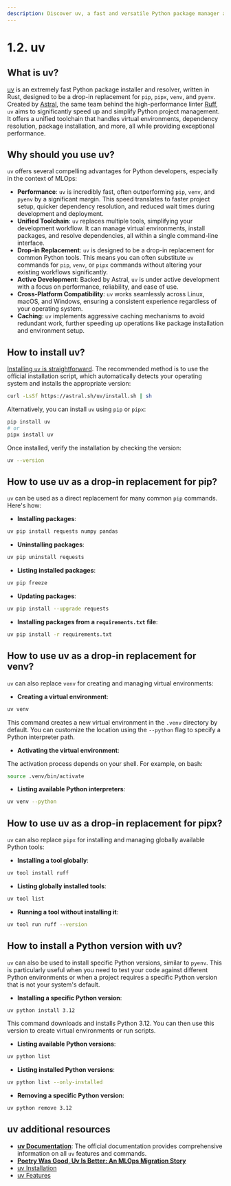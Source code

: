 ```yaml
---
description: Discover uv, a fast and versatile Python package manager and project manager designed to streamline your development workflow. Learn how to install it and use it as a drop-in replacement for pip, venv, pipx, and pyenv.
---
```


# 1.2. uv

## What is uv?

[uv](https://docs.astral.sh/uv/) is an extremely fast Python package installer and resolver, written in Rust, designed to be a drop-in replacement for `pip`, `pipx`, `venv`, and `pyenv`. Created by [Astral](https://astral.sh/), the same team behind the high-performance linter [Ruff](https://docs.astral.sh/ruff/), `uv` aims to significantly speed up and simplify Python project management. It offers a unified toolchain that handles virtual environments, dependency resolution, package installation, and more, all while providing exceptional performance.

## Why should you use uv?

`uv` offers several compelling advantages for Python developers, especially in the context of MLOps:

- **Performance**: `uv` is incredibly fast, often outperforming `pip`, `venv`, and `pyenv` by a significant margin. This speed translates to faster project setup, quicker dependency resolution, and reduced wait times during development and deployment.
- **Unified Toolchain**: `uv` replaces multiple tools, simplifying your development workflow. It can manage virtual environments, install packages, and resolve dependencies, all within a single command-line interface.
- **Drop-in Replacement**: `uv` is designed to be a drop-in replacement for common Python tools. This means you can often substitute `uv` commands for `pip`, `venv`, or `pipx` commands without altering your existing workflows significantly.
- **Active Development**: Backed by Astral, `uv` is under active development with a focus on performance, reliability, and ease of use.
- **Cross-Platform Compatibility**: `uv` works seamlessly across Linux, macOS, and Windows, ensuring a consistent experience regardless of your operating system.
- **Caching**: `uv` implements aggressive caching mechanisms to avoid redundant work, further speeding up operations like package installation and environment setup.

## How to install uv?

[Installing `uv` is straightforward](https://docs.astral.sh/uv/getting-started/installation/). The recommended method is to use the official installation script, which automatically detects your operating system and installs the appropriate version:

```bash
curl -LsSf https://astral.sh/uv/install.sh | sh
```

Alternatively, you can install `uv` using `pip` or `pipx`:

```bash
pip install uv
# or
pipx install uv
```

Once installed, verify the installation by checking the version:

```bash
uv --version
```

## How to use uv as a drop-in replacement for pip?

`uv` can be used as a direct replacement for many common `pip` commands. Here's how:

- **Installing packages**:

```bash
uv pip install requests numpy pandas
```

- **Uninstalling packages**:

```bash
uv pip uninstall requests
```

- **Listing installed packages**:

```bash
uv pip freeze
```

- **Updating packages**:

```bash
uv pip install --upgrade requests
```

- **Installing packages from a `requirements.txt` file**:

```bash
uv pip install -r requirements.txt
```

## How to use uv as a drop-in replacement for venv?

`uv` can also replace `venv` for creating and managing virtual environments:

- **Creating a virtual environment**:

```bash
uv venv
```

This command creates a new virtual environment in the `.venv` directory by default. You can customize the location using the `--python` flag to specify a Python interpreter path.

- **Activating the virtual environment**:

The activation process depends on your shell. For example, on bash:

```bash
source .venv/bin/activate
```

- **Listing available Python interpreters**:

```bash
uv venv --python
```

## How to use uv as a drop-in replacement for pipx?

`uv` can also replace `pipx` for installing and managing globally available Python tools:

- **Installing a tool globally**:

```bash
uv tool install ruff
```

- **Listing globally installed tools**:

```bash
uv tool list
```

- **Running a tool without installing it**:

```bash
uv tool run ruff --version
```

## How to install a Python version with uv?

`uv` can also be used to install specific Python versions, similar to `pyenv`. This is particularly useful when you need to test your code against different Python environments or when a project requires a specific Python version that is not your system's default.

- **Installing a specific Python version**:

```bash
uv python install 3.12
```

This command downloads and installs Python 3.12. You can then use this version to create virtual environments or run scripts.

- **Listing available Python versions**:

```bash
uv python list
```

- **Listing installed Python versions**:

```bash
uv python list --only-installed
```

- **Removing a specific Python version**:

```bash
uv python remove 3.12
```

## uv additional resources

- **[uv Documentation](https://docs.astral.sh/uv/)**: The official documentation provides comprehensive information on all `uv` features and commands.
- **[Poetry Was Good, Uv Is Better: An MLOps Migration Story](https://medium.com/@fmind/poetry-was-good-uv-is-better-an-mlops-migration-story-f52bf0c6c703)**
- [uv Installation](https://docs.astral.sh/uv/getting-started/installation/)
- [uv Features](https://docs.astral.sh/uv/getting-started/features/)
